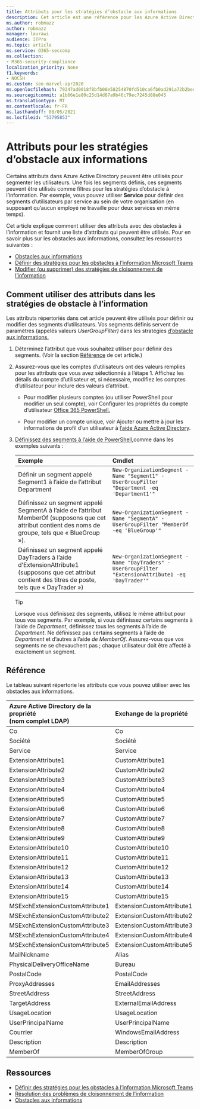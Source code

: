 ```yaml
---
title: Attributs pour les stratégies d’obstacle aux informations
description: Cet article est une référence pour les Azure Active Directory de compte d’utilisateur que vous pouvez utiliser pour définir des segments d’obstacles à l’information.
ms.author: robmazz
author: robmazz
manager: laurawi
audience: ITPro
ms.topic: article
ms.service: O365-seccomp
ms.collection:
- M365-security-compliance
localization_priority: None
f1.keywords:
- NOCSH
ms.custom: seo-marvel-apr2020
ms.openlocfilehash: 79247ad0018f8bfb08e58254870fd510ca6fb0ad291a72b2bee4d16b9113ac4a
ms.sourcegitcommit: a1b66e1e80c25d14d67a9b46c79ec7245d88e045
ms.translationtype: MT
ms.contentlocale: fr-FR
ms.lasthandoff: 08/05/2021
ms.locfileid: "53795853"
---
```

# <a name="attributes-for-information-barrier-policies"></a>Attributs pour les stratégies d’obstacle aux informations

Certains attributs dans Azure Active Directory peuvent être utilisés pour segmenter les utilisateurs. Une fois les segments définis, ces segments peuvent être utilisés comme filtres pour les stratégies d’obstacle à l’information. Par exemple, vous pouvez utiliser **Service** pour définir des segments d’utilisateurs par service au sein de votre organisation (en supposant qu’aucun employé ne travaille pour deux services en même temps).

Cet article explique comment utiliser des attributs avec des obstacles à l’information et fournit une liste d’attributs qui peuvent être utilisés. Pour en savoir plus sur les obstacles aux informations, consultez les ressources suivantes :

- [Obstacles aux informations](information-barriers.md)
- [Définir des stratégies pour les obstacles à l’information Microsoft Teams](information-barriers-policies.md)
- [Modifier (ou supprimer) des stratégies de cloisonnement de l’information](information-barriers-edit-segments-policies.md)

## <a name="how-to-use-attributes-in-information-barrier-policies"></a>Comment utiliser des attributs dans les stratégies de obstacle à l’information

Les attributs répertoriés dans cet article peuvent être utilisés pour définir ou modifier des segments d’utilisateurs. Vos segments définis servent de paramètres (appelés valeurs *UserGroupFilter)* dans les stratégies [d’obstacle aux informations.](information-barriers-policies.md)

1. Déterminez l’attribut que vous souhaitez utiliser pour définir des segments. (Voir la section [Référence](#reference) de cet article.)

2. Assurez-vous que les comptes d’utilisateurs ont des valeurs remplies pour les attributs que vous avez sélectionnés à l’étape 1. Affichez les détails du compte d’utilisateur et, si nécessaire, modifiez les comptes d’utilisateur pour inclure des valeurs d’attribut. 

    - Pour modifier plusieurs comptes (ou utiliser PowerShell pour modifier un seul compte), voir Configurer les propriétés du compte d’utilisateur [Office 365 PowerShell.](../enterprise/configure-user-account-properties-with-microsoft-365-powershell.md)

    - Pour modifier un compte unique, voir Ajouter ou mettre à jour les informations de profil d’un utilisateur à [l’aide Azure Active Directory](/azure/active-directory/fundamentals/active-directory-users-profile-azure-portal).

3. [Définissez des segments à l’aide de PowerShell,](information-barriers-policies.md#define-segments-using-powershell)comme dans les exemples suivants :

    |**Exemple**|**Cmdlet**|
    |:----------|:---------|
    | Définir un segment appelé Segment1 à l’aide de l’attribut Department | `New-OrganizationSegment -Name "Segment1" -UserGroupFilter "Department -eq 'Department1'"` |
    | Définissez un segment appelé SegmentA à l’aide de l’attribut MemberOf (supposons que cet attribut contient des noms de groupe, tels que « BlueGroup »). | `New-OrganizationSegment -Name "SegmentA" -UserGroupFilter "MemberOf -eq 'BlueGroup'"` |
    | Définissez un segment appelé DayTraders à l’aide d’ExtensionAttribute1 (supposons que cet attribut contient des titres de poste, tels que « DayTrader ») | `New-OrganizationSegment -Name "DayTraders" -UserGroupFilter "ExtensionAttribute1 -eq 'DayTrader'"` |

    > [!TIP]
    > Lorsque vous définissez des segments, utilisez le même attribut pour tous vos segments. Par exemple, si vous définissez certains segments à l’aide de *Department*, définissez tous les segments à l’aide de *Department*. Ne définissez pas certains segments à l’aide de *Department* et d’autres à l’aide *de MemberOf*. Assurez-vous que vos segments ne se chevauchent pas ; chaque utilisateur doit être affecté à exactement un segment.

## <a name="reference"></a>Référence

Le tableau suivant répertorie les attributs que vous pouvez utiliser avec les obstacles aux informations.

|**Azure Active Directory de la propriété <br/> (nom complet LDAP)**|**Exchange de la propriété**|
|:---------------------------------------------------------------|:-------------------------|
| Co | Co |
| Société | Société |
| Service | Service |
| ExtensionAttribute1 | CustomAttribute1 |
| ExtensionAttribute2 | CustomAttribute2 |
| ExtensionAttribute3 | CustomAttribute3 |
| ExtensionAttribute4 | CustomAttribute4 |
| ExtensionAttribute5 | CustomAttribute5 |
| ExtensionAttribute6 | CustomAttribute6 |
| ExtensionAttribute7 | CustomAttribute7 |
| ExtensionAttribute8 | CustomAttribute8 |
| ExtensionAttribute9 | CustomAttribute9 |
| ExtensionAttribute10 | CustomAttribute10 |
| ExtensionAttribute11 | CustomAttribute11 |
| ExtensionAttribute12 | CustomAttribute12 |
| ExtensionAttribute13 | CustomAttribute13 |
| ExtensionAttribute14 | CustomAttribute14 |
| ExtensionAttribute15 | CustomAttribute15 |
| MSExchExtensionCustomAttribute1 | ExtensionCustomAttribute1 |
| MSExchExtensionCustomAttribute2 | ExtensionCustomAttribute2 |
| MSExchExtensionCustomAttribute3 | ExtensionCustomAttribute3 |
| MSExchExtensionCustomAttribute4 | ExtensionCustomAttribute4 |
| MSExchExtensionCustomAttribute5 | ExtensionCustomAttribute5 |
| MailNickname | Alias |
| PhysicalDeliveryOfficeName | Bureau |
| PostalCode | PostalCode |
| ProxyAddresses | EmailAddresses |
| StreetAddress | StreetAddress |
| TargetAddress | ExternalEmailAddress |
| UsageLocation | UsageLocation |
| UserPrincipalName | UserPrincipalName |
| Courrier | WindowsEmailAddress |
| Description | Description |
| MemberOf | MemberOfGroup |

## <a name="resources"></a>Ressources

- [Définir des stratégies pour les obstacles à l’information Microsoft Teams](information-barriers-policies.md)
- [Résolution des problèmes de cloisonnement de l’information](information-barriers-troubleshooting.md)
- [Obstacles aux informations](information-barriers.md)